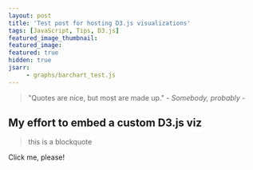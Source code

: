 ```yaml
---
layout: post
title: 'Test post for hosting D3.js visualizations'
tags: [JavaScript, Tips, D3.js]
featured_image_thumbnail:
featured_image:
featured: true
hidden: true
jsarr:
     - graphs/barchart_test.js
---
```


> "Quotes are nice, but most are made up." <cite>- Somebody, probably -</cite>


## My effort to embed a custom D3.js viz

> this is a blockquote

<div id="chart"></div>
<p id="clicktest">Click me, please!</p>

<script src="https://d3js.org/d3.v5.js"></script>
<script>
data = [20, 30, 40, 22, 13, 7, 42, 27];

var w =  800;
var h = 400;
var margin = ({top: 20, right: 30, bottom: 30, left: 40});

var y = d3.scaleLinear()
     .domain([0, d3.max(data)])
     .range([h - margin.bottom, margin.top]);

var x = d3.scaleBand()
     .domain(d3.range(data.length))
     .rangeRound([margin.left, w - margin.right])
     .padding(0.1);

var svg = d3.select('#chart')
     .classed("svg-container", true)
     .append('svg')
     .attr("preserveAspectRatio", "xMinYMin meet")
     .attr("viewBox", "0 0 600 400")
     .classed("svg-content-responsive", true)
     .attr('width', w )
     .attr('height', h );
   
yTitle = g => g.append('text')
     .attr('font-family', 'sans-serif')
     .attr('y', 13)
     .attr('x', 2)
     .text('↑ Value');

yAxis = g => g
     .attr('transform', 'translate(' + margin.left + ')')
     .call(d3.axisLeft(y).tickSizeOuter(0)) //.ticks(null, "%"))
     .call(g => g.select(".domain")) //.remove()); This is how you remove main line

xAxis = g => g
     .attr('transform', 'translate(0,' + (h - margin.bottom) + ')')
     .call(d3.axisBottom(x).tickSizeOuter(0));

var bar = svg.selectAll('rect')
     .data(data)
     .enter()
     .append('rect')
     .attr('x', (d, i) => x(i) )
     .attr('y', d => y(d))
     .attr('width', x.bandwidth())
     .attr('height', d => y(0) - y(d))
     .attr('fill', 'steelblue');

svg.append('g')
     .call(xAxis);

svg.append('g')
     .call(yAxis);

svg.append('g')
     .call(yTitle);


svg.append('g')
   .selectAll('text')
   .text(function(d) {
     return d;
   })
   .attr('x', (d, i) => x(i) + x.bandwidth() / 2)
   .attr('y', (d) => h - y(d));

d3.select('#clicktest')
  .on('click', function() {

    var dataset = data.sort(d3.ascending);

    svg.selectAll('rect')
       .data(dataset)
       .transition()
       .delay(function(d, i) {
         return i * 50;
       })
       .attr('x', (d, i) => x(i))
       .attr('y', d => y(d))
       .attr('width', x.bandwidth())
       .attr('height', d => y(0) - y(d));
  });
    
</script>

<style>
.svg-container {
  display: inline-block;
  position: relative;
  width: 80%;
  padding-bottom: 80%; /* aspect ratio */
  vertical-align: top;
  overflow: hidden;
}
.svg-content-responsive {
  display: inline-block;
  position: absolute;
  top: 10px;
  left: 0;
}
</style>